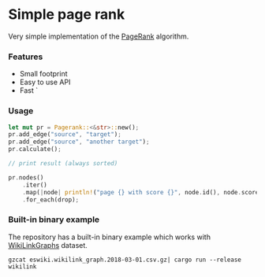 # Simple page rank

Very simple implementation of the [PageRank](http://ilpubs.stanford.edu:8090/422/1/1999-66.pdf) algorithm.

### Features

- Small footprint
- Easy to use API
- Fast
`
### Usage

```rust
let mut pr = Pagerank::<&str>::new();
pr.add_edge("source", "target");
pr.add_edge("source", "another target");
pr.calculate();

// print result (always sorted)

pr.nodes()
	.iter()
	.map(|node| println!("page {} with score {}", node.id(), node.score()))
	.for_each(drop);
```


### Built-in binary example

The repository has a built-in binary example which works with [WikiLinkGraphs](https://zenodo.org/record/2539424) dataset.


```
gzcat eswiki.wikilink_graph.2018-03-01.csv.gz| cargo run --release wikilink
```
